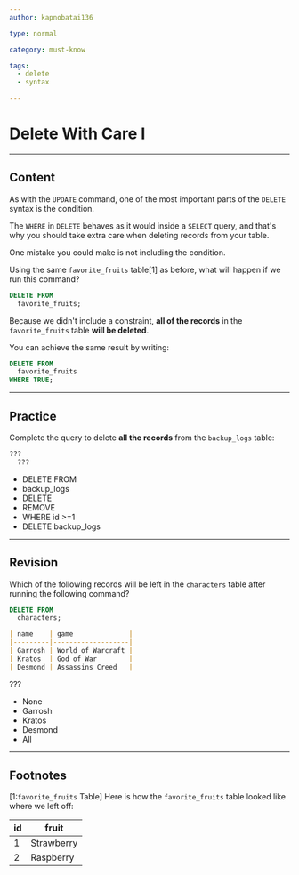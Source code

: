 ```yaml
---
author: kapnobatai136

type: normal

category: must-know

tags:
  - delete
  - syntax

---
```


# Delete With Care I

---

## Content

As with the `UPDATE` command, one of the most important parts of the `DELETE` syntax is the condition.

The `WHERE` in `DELETE` behaves as it would inside a `SELECT` query, and that's why you should take extra care when deleting records from your table.

One mistake you could make is not including the condition.

Using the same `favorite_fruits` table[1] as before, what will happen if we run this command?

```sql
DELETE FROM 
  favorite_fruits;
```

Because we didn't include a constraint, **all of the records** in the `favorite_fruits` table **will be deleted**.

You can achieve the same result by writing:

```sql
DELETE FROM
  favorite_fruits
WHERE TRUE;
```

---

## Practice

Complete the query to delete **all the records** from the `backup_logs` table:

```sql
??? 
  ???
```

- DELETE FROM
- backup_logs
- DELETE
- REMOVE
- WHERE id >=1
- DELETE backup_logs

---

## Revision

Which of the following records will be left in the `characters` table after running the following command?

```sql
DELETE FROM
  characters;
```

```md
| name    | game              |
|---------|-------------------|
| Garrosh | World of Warcraft |
| Kratos  | God of War        |
| Desmond | Assassins Creed   |
```

???

- None
- Garrosh
- Kratos
- Desmond
- All

---

## Footnotes

[1:`favorite_fruits` Table]
Here is how the `favorite_fruits` table looked like where we left off:

| id | fruit      |
|----|------------|
| 1  | Strawberry |
| 2  | Raspberry  |